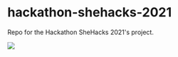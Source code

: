 # hackathon-shehacks-2021

Repo for the Hackathon SheHacks 2021's project.

![](https://miro.medium.com/max/614/1*9SmHhzWDXBCpRi3CpQKowg.png)
